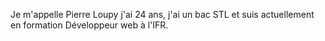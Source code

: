 Je m'appelle Pierre Loupy j'ai 24 ans, j'ai un bac STL et suis actuellement en formation Développeur web à l'IFR.